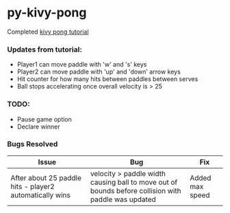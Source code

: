# py-kivy-pong
Completed [kivy pong tutorial](https://kivy.org/doc/stable/tutorials/pong.html)

### Updates from tutorial:
* Player1 can move paddle with 'w' and 's' keys
* Player2 can move paddle with 'up' and 'down' arrow keys
* Hit counter for how many hits between paddles between serves
* Ball stops accelerating once overall velocity is > 25

### TODO:
* Pause game option
* Declare winner

### Bugs Resolved
| Issue       | Bug         | Fix         |
| ----------- | ----------- | ----------- |
| After about 25 paddle hits - player2 automatically wins | velocity > paddle width causing ball to move out of bounds before collision with paddle was updated | Added max speed      |
